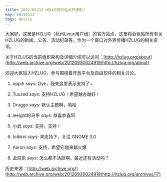 ```yaml
---
title: 2011/02/13 HZLUG官方站点开通啦！
key: 20110213
tags: Notice
---
```


大家好，这里是HZLUG（杭州Linux用户组）的官方站点，这里将会张贴所有有关HZLUG的新闻、公告、活动纪录等，作为一个窗口对外界传播HZLUG的相关资讯。

关于HZLUG的当前组织架构及详细介绍可以访问：[http://hzlug.org/about](http://web.archive.org/web/20120930024919/http://hzlug.org/about)

欢迎大家加入HZLUG，参与围绕着开放平台及自由软件的相关讨论。

1. oppih _says:_ Oye，我来这里表示支持了~

2. Tuuzed _says:_ 支持HZLUG！希望越办越好！

3. Druggo _says:_ 默认主题啊，哈哈

4. leeight的马甲 _says:_ 恭喜恭喜阿

5. 小武 _says:_ 支持，支持！

6. tolbkni _says:_ 来支持下，关注 GNOME 3.0

7. Aaron _says:_ 支持，希望它越来越火爆

8. 孟凯凯 _says:_ 怎么都不活跃啊，最近还有活动吗？

历史来源：[http://web.archive.org/](http://web.archive.org/web/20120930024919/http://hzlug.org/archives/17)